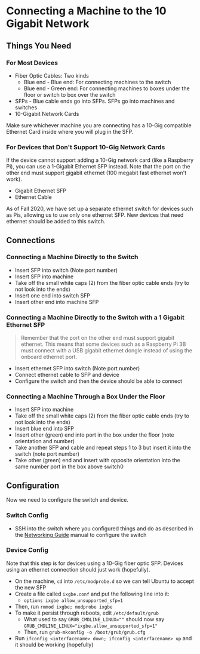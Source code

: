 # Connecting a Machine to the 10 Gigabit Network

## Things You Need

### For Most Devices

- Fiber Optic Cables: Two kinds
  - Blue end - Blue end: For connecting machines to the switch
  - Blue end - Green end: For connecting machines to boxes under the floor or switch to box over the switch
- SFPs - Blue cable ends go into SFPs. SFPs go into machines and switches
- 10-Gigabit Network Cards

Make sure whichever machine you are connecting has a 10-Gig compatible Ethernet Card inside where you will plug in the SFP.

### For Devices that Don't Support 10-Gig Network Cards

If the device cannot support adding a 10-Gig network card (like a Raspberry Pi), you can use a 1-Gigabit Ethernet SFP instead.
Note that the port on the other end must support gigabit ethernet (100 megabit fast ethernet won't work).

- Gigabit Ethernet SFP
- Ethernet Cable

As of Fall 2020, we have set up a separate ethernet switch for devices such as Pis, allowing us to use only one ethernet SFP.
New devices that need ethernet should be added to this switch.

## Connections

### Connecting a Machine Directly to the Switch

- Insert SFP into switch (Note port number)
- Insert SFP into machine
- Take off the small white caps (2) from the fiber optic cable ends (try to not look into the ends)
- Insert one end into switch SFP
- Insert other end into machine SFP

### Connecting a Machine Directly to the Switch with a 1 Gigabit Ethernet SFP

> Remember that the port on the other end must support gigabit ethernet.
> This means that some devices such as a Raspberry Pi 3B must connect with a USB gigabit ethernet dongle instead of using the onboard ethernet port.

- Insert ethernet SFP into switch (Note port number)
- Connect ethernet cable to SFP and device
- Configure the switch and then the device should be able to connect

### Connecting a Machine Through a Box Under the Floor

- Insert SFP into machine
- Take off the small white caps (2) from the fiber optic cable ends (try to not look into the ends)
- Insert blue end into SFP
- Insert other (green) end into port in the box under the floor (note orientation and number)
- Take another SFP and cable and repeat steps 1 to 3 but insert it into the switch (note port number)
- Take other (green) end and insert with opposite orientation into the same number port in the box above switch0

## Configuration

Now we need to configure the switch and device.

### Switch Config

- SSH into the switch where you configured things and do as described in the [Networking Guide](networking.md) manual to configure the switch

### Device Config

Note that this step is for devices using a 10-Gig fiber optic SFP.
Devices using an ethernet connection should just work (hopefully).

- On the machine, `cd` into `/etc/modprobe.d` so we can tell Ubuntu to accept the new SFP
- Create a file called `ixgbe.conf` and put the following line into it:
  - `options ixgbe allow_unsupported_sfp=1`
- Then, run `rmmod ixgbe; modprobe ixgbe`
- To make it persist through reboots, edit `/etc/default/grub`
  - What used to say `GRUB_CMDLINE_LINUX=""` should now say `GRUB_CMDLINE_LINUX="ixgbe.allow_unsupported_sfp=1"`
  - Then, run `grub-mkconfig -o /boot/grub/grub.cfg`
- Run `ifconfig <interfacename> down; ifconfig <interfacename> up` and it should be working (hopefully)
